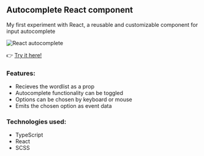 ## Autocomplete React component

My first experiment with React, a reusable and customizable component for input autocomplete

![React autocomplete](https://stuff.p-kin.com/screentogif/react-autocomplete.gif)

:point_right: [Try it here!](https://stuff.p-kin.com/react/autocomplete)

### Features: 
- Recieves the wordlist as a prop
- Autocomplete functionality can be toggled
- Options can be chosen by keyboard or mouse
- Emits the chosen option as event data

### Technologies used:
- TypeScript
- React
- SCSS

